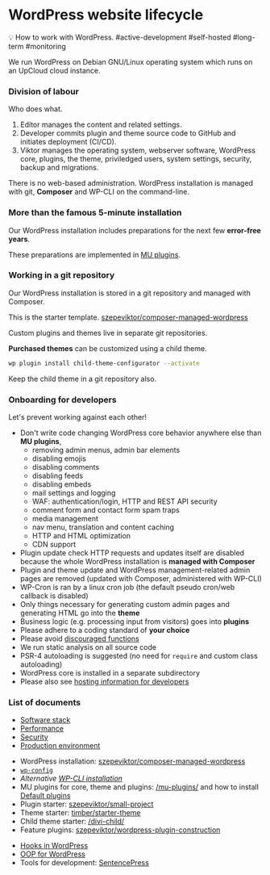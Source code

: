 # WordPress website lifecycle

:bulb: How to work with WordPress. #active-development #self-hosted #long-term #monitoring

We run WordPress on Debian GNU/Linux operating system which runs on an UpCloud cloud instance.

### Division of labour

Who does what.

1. Editor manages the content and related settings.
2. Developer commits plugin and theme source code to GitHub and initiates deployment (CI/CD).
3. Viktor manages the operating system, webserver software, WordPress core, plugins, the theme,
   priviledged users, system settings, security, backup and migrations.

There is no web-based administration.
WordPress installation is managed with git, **Composer** and WP-CLI on the command-line.

### More than the famous 5-minute installation

Our WordPress installation includes preparations for the next few **error-free years**.

These preparations are implemented in [MU plugins](/mu-plugins/).

### Working in a git repository

Our WordPress installation is stored in a git repository
and managed with Composer.

This is the starter template.
[szepeviktor/composer-managed-wordpress](https://github.com/szepeviktor/composer-managed-wordpress)

Custom plugins and themes live in separate git repositories.

**Purchased themes** can be customized using a child theme.

```bash
wp plugin install child-theme-configurator --activate
```

Keep the child theme in a git repository also.

### Onboarding for developers

Let's prevent working against each other!

- Don't write code changing WordPress core behavior anywhere else than **MU plugins**,
  - removing admin menus, admin bar elements
  - disabling emojis
  - disabling comments
  - disabling feeds
  - disabling embeds
  - mail settings and logging
  - WAF: authentication/login, HTTP and REST API security
  - comment form and contact form spam traps
  - media management
  - nav menu, translation and content caching
  - HTTP and HTML optimization
  - CDN support
- Plugin update check HTTP requests and updates itself are disabled
  because the whole WordPress installation is **managed with Composer**
- Plugin and theme update and WordPress management-related admin pages are removed
  (updated with Composer, administered with WP-CLI)
- WP-Cron is ran by a linux cron job (the default pseudo cron/web callback is disabled)
- Only things necessary for generating custom admin pages
  and generating HTML go into the **theme**
- Business logic (e.g. processing input from visitors) goes into **plugins**
- Please adhere to a coding standard of **your choice**
- Please avoid [discouraged functions](https://github.com/szepeviktor/debian-server-tools/blob/master/webserver/laravel/phpcs.xml#L18)
- We run static analysis on all source code
- PSR-4 autoloading is suggested (no need for `require` and custom class autoloading)
- WordPress core is installed in a separate subdirectory
- Please also see [hosting information for developers](https://github.com/szepeviktor/debian-server-tools/blob/master/Onboarding.md#onboarding-for-developers)

### List of documents

* [Software stack](/WordPress-stack.md)
* [Performance](/WordPress-performance.md)
* [Security](/WordPress-security.md)
* [Production environment](https://github.com/szepeviktor/debian-server-tools/blob/master/webserver/Production-website.md)

- WordPress installation: [szepeviktor/composer-managed-wordpress](https://github.com/szepeviktor/composer-managed-wordpress)
- [`wp-config`](/wp-config)
- _Alternative [WP-CLI installation](WP-CLI-installation.md)_
- MU plugins for core, theme and plugins: [/mu-plugins/](/mu-plugins) and how to install [Default plugins](/Plugins.md)
- Plugin starter: [szepeviktor/small-project](https://github.com/szepeviktor/small-project)
- Theme starter: [timber/starter-theme](https://github.com/timber/starter-theme/tree/2.x)
- Child theme starter: [/divi-child/](/divi-child)
- Feature plugins: [szepeviktor/wordpress-plugin-construction](https://github.com/szepeviktor/wordpress-plugin-construction)

* [Hooks in WordPress](/WordPress-hooks.md)
* [OOP for WordPress](/WordPress-OOP.md)
* Tools for development: [SentencePress](https://github.com/szepeviktor/SentencePress)
